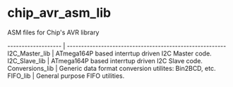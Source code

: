 chip_avr_asm_lib
================

ASM files for Chip's AVR library

 ------------------- | --------------------------------------------------------  
I2C_Master_lib | ATmega164P based interrtup driven I2C Master code.  
I2C_Slave_lib | ATmega164P based interrtup driven I2C Slave code.  
Conversions_lib | Generic data format conversion utilites: Bin2BCD, etc.  
FIFO_lib | General purpose FIFO utilities.
